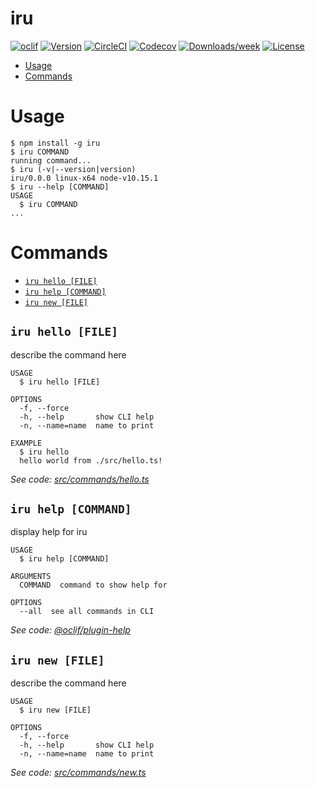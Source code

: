 iru
===



[![oclif](https://img.shields.io/badge/cli-oclif-brightgreen.svg)](https://oclif.io)
[![Version](https://img.shields.io/npm/v/iru.svg)](https://npmjs.org/package/iru)
[![CircleCI](https://circleci.com/gh/LuisPe/iru/tree/master.svg?style=shield)](https://circleci.com/gh/LuisPe/iru/tree/master)
[![Codecov](https://codecov.io/gh/LuisPe/iru/branch/master/graph/badge.svg)](https://codecov.io/gh/LuisPe/iru)
[![Downloads/week](https://img.shields.io/npm/dw/iru.svg)](https://npmjs.org/package/iru)
[![License](https://img.shields.io/npm/l/iru.svg)](https://github.com/LuisPe/iru/blob/master/package.json)

<!-- toc -->
* [Usage](#usage)
* [Commands](#commands)
<!-- tocstop -->
# Usage
<!-- usage -->
```sh-session
$ npm install -g iru
$ iru COMMAND
running command...
$ iru (-v|--version|version)
iru/0.0.0 linux-x64 node-v10.15.1
$ iru --help [COMMAND]
USAGE
  $ iru COMMAND
...
```
<!-- usagestop -->
# Commands
<!-- commands -->
* [`iru hello [FILE]`](#iru-hello-file)
* [`iru help [COMMAND]`](#iru-help-command)
* [`iru new [FILE]`](#iru-new-file)

## `iru hello [FILE]`

describe the command here

```
USAGE
  $ iru hello [FILE]

OPTIONS
  -f, --force
  -h, --help       show CLI help
  -n, --name=name  name to print

EXAMPLE
  $ iru hello
  hello world from ./src/hello.ts!
```

_See code: [src/commands/hello.ts](https://github.com/LuisPe/iru/blob/v0.0.0/src/commands/hello.ts)_

## `iru help [COMMAND]`

display help for iru

```
USAGE
  $ iru help [COMMAND]

ARGUMENTS
  COMMAND  command to show help for

OPTIONS
  --all  see all commands in CLI
```

_See code: [@oclif/plugin-help](https://github.com/oclif/plugin-help/blob/v2.2.0/src/commands/help.ts)_

## `iru new [FILE]`

describe the command here

```
USAGE
  $ iru new [FILE]

OPTIONS
  -f, --force
  -h, --help       show CLI help
  -n, --name=name  name to print
```

_See code: [src/commands/new.ts](https://github.com/LuisPe/iru/blob/v0.0.0/src/commands/new.ts)_
<!-- commandsstop -->
